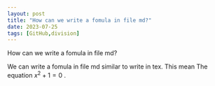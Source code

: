 ```yaml
---
layout: post
title: "How can we write a fomula in file md?"
date: 2023-07-25
tags: [GitHub,division]
---
```


How can we write a fomula in file md?

We can write a fomula in file md similar to write in tex. This mean
The equation $x^2+1=0$ .
